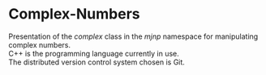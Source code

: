 # Complex-Numbers

Presentation of the *complex* class in the _mjnp_ namespace for manipulating complex numbers.\
C++ is the programming language currently in use.\
The distributed version control system chosen is Git.
